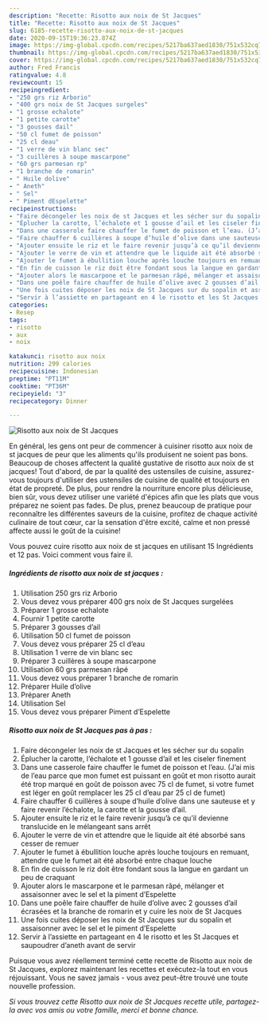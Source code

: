 ```yaml
---
description: "Recette: Risotto aux noix de St Jacques"
title: "Recette: Risotto aux noix de St Jacques"
slug: 6185-recette-risotto-aux-noix-de-st-jacques
date: 2020-09-15T19:36:23.874Z
image: https://img-global.cpcdn.com/recipes/5217ba637aed1830/751x532cq70/risotto-aux-noix-de-st-jacques-photo-principale-de-la-recette.jpg
thumbnail: https://img-global.cpcdn.com/recipes/5217ba637aed1830/751x532cq70/risotto-aux-noix-de-st-jacques-photo-principale-de-la-recette.jpg
cover: https://img-global.cpcdn.com/recipes/5217ba637aed1830/751x532cq70/risotto-aux-noix-de-st-jacques-photo-principale-de-la-recette.jpg
author: Fred Francis
ratingvalue: 4.8
reviewcount: 15
recipeingredient:
- "250 grs riz Arborio"
- "400 grs noix de St Jacques surgeles"
- "1 grosse echalote"
- "1 petite carotte"
- "3 gousses dail"
- "50 cl fumet de poisson"
- "25 cl deau"
- "1 verre de vin blanc sec"
- "3 cuillères à soupe mascarpone"
- "60 grs parmesan rp"
- "1 branche de romarin"
- " Huile dolive"
- " Aneth"
- " Sel"
- " Piment dEspelette"
recipeinstructions:
- "Faire décongeler les noix de st Jacques et les sécher sur du sopalin"
- "Éplucher la carotte, l’échalote et 1 gousse d’ail et les ciseler finement"
- "Dans une casserole faire chauffer le fumet de poisson et l’eau. (J’ai mis de l’eau parce que mon fumet est puissant en goût et mon risotto aurait été trop marqué en goût de poisson avec 75 cl de fumet, si votre fumet est léger en goût remplacer les 25 cl d’eau par 25 cl de fumet)"
- "Faire chauffer 6 cuillères à soupe d’huile d’olive dans une sauteuse et y faire revenir l’échalote, la carotte et la gousse d’ail."
- "Ajouter ensuite le riz et le faire revenir jusqu’à ce qu’il devienne translucide en le mélangeant sans arrêt"
- "Ajouter le verre de vin et attendre que le liquide ait été absorbé sans cesser de remuer"
- "Ajouter le fumet à ébullition louche après louche toujours en remuant, attendre que le fumet ait été absorbé entre chaque louche"
- "En fin de cuisson le riz doit être fondant sous la langue en gardant un peu de craquant"
- "Ajouter alors le mascarpone et le parmesan râpé, mélanger et assaisonner avec le sel et la piment d’Espelette"
- "Dans une poêle faire chauffer de huile d’olive avec 2 gousses d’ail écrasées et la branche de romarin et y cuire les noix de St Jacques"
- "Une fois cuites déposer les noix de St Jacques sur du sopalin et assaisonner avec le sel et le piment d’Espelette"
- "Servir à l’assiette en partageant en 4 le risotto et les St Jacques et saupoudrer d’aneth avant de servir"
categories:
- Resep
tags:
- risotto
- aux
- noix

katakunci: risotto aux noix 
nutrition: 299 calories
recipecuisine: Indonesian
preptime: "PT11M"
cooktime: "PT36M"
recipeyield: "3"
recipecategory: Dinner

---
```



![Risotto aux noix de St Jacques](https://img-global.cpcdn.com/recipes/5217ba637aed1830/751x532cq70/risotto-aux-noix-de-st-jacques-photo-principale-de-la-recette.jpg)

En général, les gens ont peur de commencer à cuisiner risotto aux noix de st jacques de peur que les aliments qu'ils produisent ne soient pas bons. Beaucoup de choses affectent la qualité gustative de risotto aux noix de st jacques! Tout d'abord, de par la qualité des ustensiles de cuisine, assurez-vous toujours d'utiliser des ustensiles de cuisine de qualité et toujours en état de propreté. De plus, pour rendre la nourriture encore plus délicieuse, bien sûr, vous devez utiliser une variété d'épices afin que les plats que vous préparez ne soient pas fades. De plus, prenez beaucoup de pratique pour reconnaître les différentes saveurs de la cuisine, profitez de chaque activité culinaire de tout cœur, car la sensation d'être excité, calme et non pressé affecte aussi le goût de la cuisine!

<!--inarticleads1-->

Vous pouvez cuire risotto aux noix de st jacques en utilisant 15 Ingrédients et 12 pas. Voici comment vous faire il.

##### Ingrédients de risotto aux noix de st jacques :

1. Utilisation 250 grs riz Arborio
1. Vous devez vous préparer 400 grs noix de St Jacques surgelées
1. Préparer 1 grosse echalote
1. Fournir 1 petite carotte
1. Préparer 3 gousses d’ail
1. Utilisation 50 cl fumet de poisson
1. Vous devez vous préparer 25 cl d’eau
1. Utilisation 1 verre de vin blanc sec
1. Préparer 3 cuillères à soupe mascarpone
1. Utilisation 60 grs parmesan râpé
1. Vous devez vous préparer 1 branche de romarin
1. Préparer  Huile d’olive
1. Préparer  Aneth
1. Utilisation  Sel
1. Vous devez vous préparer  Piment d’Espelette




<!--inarticleads2-->

##### Risotto aux noix de St Jacques pas à pas :

1. Faire décongeler les noix de st Jacques et les sécher sur du sopalin
1. Éplucher la carotte, l’échalote et 1 gousse d’ail et les ciseler finement
1. Dans une casserole faire chauffer le fumet de poisson et l’eau. (J’ai mis de l’eau parce que mon fumet est puissant en goût et mon risotto aurait été trop marqué en goût de poisson avec 75 cl de fumet, si votre fumet est léger en goût remplacer les 25 cl d’eau par 25 cl de fumet)
1. Faire chauffer 6 cuillères à soupe d’huile d’olive dans une sauteuse et y faire revenir l’échalote, la carotte et la gousse d’ail.
1. Ajouter ensuite le riz et le faire revenir jusqu’à ce qu’il devienne translucide en le mélangeant sans arrêt
1. Ajouter le verre de vin et attendre que le liquide ait été absorbé sans cesser de remuer
1. Ajouter le fumet à ébullition louche après louche toujours en remuant, attendre que le fumet ait été absorbé entre chaque louche
1. En fin de cuisson le riz doit être fondant sous la langue en gardant un peu de craquant
1. Ajouter alors le mascarpone et le parmesan râpé, mélanger et assaisonner avec le sel et la piment d’Espelette
1. Dans une poêle faire chauffer de huile d’olive avec 2 gousses d’ail écrasées et la branche de romarin et y cuire les noix de St Jacques
1. Une fois cuites déposer les noix de St Jacques sur du sopalin et assaisonner avec le sel et le piment d’Espelette
1. Servir à l’assiette en partageant en 4 le risotto et les St Jacques et saupoudrer d’aneth avant de servir




<!--inarticleads1-->

<p>
Puisque vous avez réellement terminé cette recette de Risotto aux noix de St Jacques, explorez maintenant les recettes et exécutez-la tout en vous réjouissant. Vous ne savez jamais - vous avez peut-être trouvé une toute nouvelle profession.
</p>

<p>
<i>Si vous trouvez cette Risotto aux noix de St Jacques recette utile, partagez-la avec vos amis ou votre famille, merci et bonne chance.</i>
</p>

